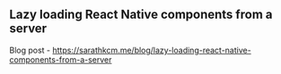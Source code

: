 ## Lazy loading React Native components from a server

Blog post - https://sarathkcm.me/blog/lazy-loading-react-native-components-from-a-server
